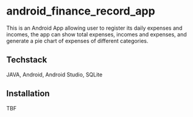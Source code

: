 # android_finance_record_app
This is an Android App allowing user to register its daily expenses and incomes, the app can show total expenses, incomes and expenses, and generate a pie chart of expenses of different categories.

## Techstack
JAVA, Android, Android Studio, SQLite

## Installation
TBF
